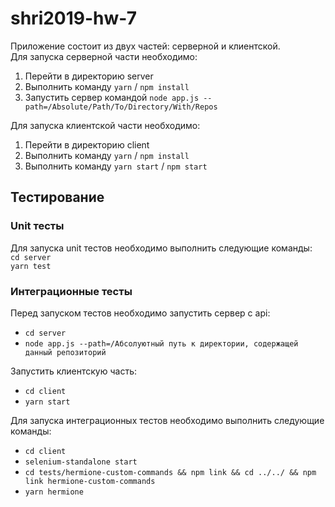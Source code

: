 # shri2019-hw-7
Приложение состоит из двух частей: серверной и клиентской.  
Для запуска серверной части необходимо:
1. Перейти в директорию server
2. Выполнить команду `yarn` / `npm install`
3. Запустить сервер командой `node app.js --path=/Absolute/Path/To/Directory/With/Repos`

 Для запуска клиентской части необходимо:
1. Перейти в директорию client
2. Выполнить команду `yarn` / `npm install`
3. Выполнить команду `yarn start`  / `npm start`

## Тестирование
### Unit тесты
Для запуска unit тестов необходимо выполнить следующие команды:  
`cd server`  
`yarn test`

### Интеграционные тесты
Перед запуском тестов необходимо запустить сервер с api:
* `cd server`
* `node app.js --path=/Абсолуютный путь к директории, содержащей данный репозиторий`  

Запустить клиентскую часть:
* `cd client`
* `yarn start`
 
Для запуска интеграционных тестов необходимо выполнить следующие команды:  
* `cd client`  
* `selenium-standalone start`  
* `cd tests/hermione-custom-commands && npm link && cd ../../ && npm link hermione-custom-commands`
* `yarn hermione`
